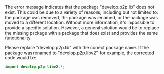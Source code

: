 The error message indicates that the package "develop.p2p.lib" does not exist. This could be due to a variety of reasons, including but not limited to: the package was removed, the package was renamed, or the package was moved to a different location. Without more information, it's impossible to provide a specific solution. However, a general solution would be to replace the missing package with a package that does exist and provides the same functionality. 

Please replace "develop.p2p.lib" with the correct package name. If the package was renamed to "develop.p2p.libv2", for example, the corrected code would be:

```java
import develop.p2p.libv2.*;
```